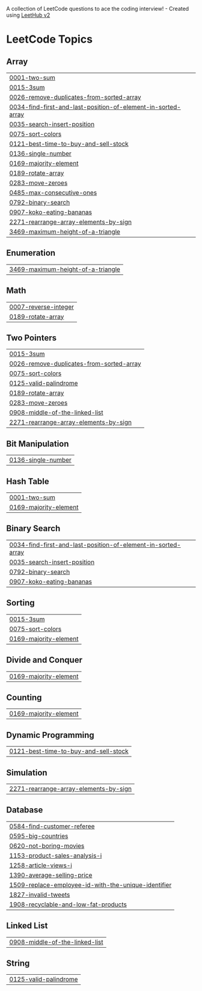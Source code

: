 A collection of LeetCode questions to ace the coding interview! - Created using [LeetHub v2](https://github.com/arunbhardwaj/LeetHub-2.0)
<!---LeetCode Topics Start-->
# LeetCode Topics
## Array
|  |
| ------- |
| [0001-two-sum](https://github.com/harsh4677/Javascript_35_Qn/tree/master/0001-two-sum) |
| [0015-3sum](https://github.com/harsh4677/Javascript_35_Qn/tree/master/0015-3sum) |
| [0026-remove-duplicates-from-sorted-array](https://github.com/harsh4677/Javascript_35_Qn/tree/master/0026-remove-duplicates-from-sorted-array) |
| [0034-find-first-and-last-position-of-element-in-sorted-array](https://github.com/harsh4677/Javascript_35_Qn/tree/master/0034-find-first-and-last-position-of-element-in-sorted-array) |
| [0035-search-insert-position](https://github.com/harsh4677/Javascript_35_Qn/tree/master/0035-search-insert-position) |
| [0075-sort-colors](https://github.com/harsh4677/Javascript_35_Qn/tree/master/0075-sort-colors) |
| [0121-best-time-to-buy-and-sell-stock](https://github.com/harsh4677/Javascript_35_Qn/tree/master/0121-best-time-to-buy-and-sell-stock) |
| [0136-single-number](https://github.com/harsh4677/Javascript_35_Qn/tree/master/0136-single-number) |
| [0169-majority-element](https://github.com/harsh4677/Javascript_35_Qn/tree/master/0169-majority-element) |
| [0189-rotate-array](https://github.com/harsh4677/Javascript_35_Qn/tree/master/0189-rotate-array) |
| [0283-move-zeroes](https://github.com/harsh4677/Javascript_35_Qn/tree/master/0283-move-zeroes) |
| [0485-max-consecutive-ones](https://github.com/harsh4677/Javascript_35_Qn/tree/master/0485-max-consecutive-ones) |
| [0792-binary-search](https://github.com/harsh4677/Javascript_35_Qn/tree/master/0792-binary-search) |
| [0907-koko-eating-bananas](https://github.com/harsh4677/Javascript_35_Qn/tree/master/0907-koko-eating-bananas) |
| [2271-rearrange-array-elements-by-sign](https://github.com/harsh4677/Javascript_35_Qn/tree/master/2271-rearrange-array-elements-by-sign) |
| [3469-maximum-height-of-a-triangle](https://github.com/harsh4677/Javascript_35_Qn/tree/master/3469-maximum-height-of-a-triangle) |
## Enumeration
|  |
| ------- |
| [3469-maximum-height-of-a-triangle](https://github.com/harsh4677/Javascript_35_Qn/tree/master/3469-maximum-height-of-a-triangle) |
## Math
|  |
| ------- |
| [0007-reverse-integer](https://github.com/harsh4677/Javascript_35_Qn/tree/master/0007-reverse-integer) |
| [0189-rotate-array](https://github.com/harsh4677/Javascript_35_Qn/tree/master/0189-rotate-array) |
## Two Pointers
|  |
| ------- |
| [0015-3sum](https://github.com/harsh4677/Javascript_35_Qn/tree/master/0015-3sum) |
| [0026-remove-duplicates-from-sorted-array](https://github.com/harsh4677/Javascript_35_Qn/tree/master/0026-remove-duplicates-from-sorted-array) |
| [0075-sort-colors](https://github.com/harsh4677/Javascript_35_Qn/tree/master/0075-sort-colors) |
| [0125-valid-palindrome](https://github.com/harsh4677/Javascript_35_Qn/tree/master/0125-valid-palindrome) |
| [0189-rotate-array](https://github.com/harsh4677/Javascript_35_Qn/tree/master/0189-rotate-array) |
| [0283-move-zeroes](https://github.com/harsh4677/Javascript_35_Qn/tree/master/0283-move-zeroes) |
| [0908-middle-of-the-linked-list](https://github.com/harsh4677/Javascript_35_Qn/tree/master/0908-middle-of-the-linked-list) |
| [2271-rearrange-array-elements-by-sign](https://github.com/harsh4677/Javascript_35_Qn/tree/master/2271-rearrange-array-elements-by-sign) |
## Bit Manipulation
|  |
| ------- |
| [0136-single-number](https://github.com/harsh4677/Javascript_35_Qn/tree/master/0136-single-number) |
## Hash Table
|  |
| ------- |
| [0001-two-sum](https://github.com/harsh4677/Javascript_35_Qn/tree/master/0001-two-sum) |
| [0169-majority-element](https://github.com/harsh4677/Javascript_35_Qn/tree/master/0169-majority-element) |
## Binary Search
|  |
| ------- |
| [0034-find-first-and-last-position-of-element-in-sorted-array](https://github.com/harsh4677/Javascript_35_Qn/tree/master/0034-find-first-and-last-position-of-element-in-sorted-array) |
| [0035-search-insert-position](https://github.com/harsh4677/Javascript_35_Qn/tree/master/0035-search-insert-position) |
| [0792-binary-search](https://github.com/harsh4677/Javascript_35_Qn/tree/master/0792-binary-search) |
| [0907-koko-eating-bananas](https://github.com/harsh4677/Javascript_35_Qn/tree/master/0907-koko-eating-bananas) |
## Sorting
|  |
| ------- |
| [0015-3sum](https://github.com/harsh4677/Javascript_35_Qn/tree/master/0015-3sum) |
| [0075-sort-colors](https://github.com/harsh4677/Javascript_35_Qn/tree/master/0075-sort-colors) |
| [0169-majority-element](https://github.com/harsh4677/Javascript_35_Qn/tree/master/0169-majority-element) |
## Divide and Conquer
|  |
| ------- |
| [0169-majority-element](https://github.com/harsh4677/Javascript_35_Qn/tree/master/0169-majority-element) |
## Counting
|  |
| ------- |
| [0169-majority-element](https://github.com/harsh4677/Javascript_35_Qn/tree/master/0169-majority-element) |
## Dynamic Programming
|  |
| ------- |
| [0121-best-time-to-buy-and-sell-stock](https://github.com/harsh4677/Javascript_35_Qn/tree/master/0121-best-time-to-buy-and-sell-stock) |
## Simulation
|  |
| ------- |
| [2271-rearrange-array-elements-by-sign](https://github.com/harsh4677/Javascript_35_Qn/tree/master/2271-rearrange-array-elements-by-sign) |
## Database
|  |
| ------- |
| [0584-find-customer-referee](https://github.com/harsh4677/Javascript_35_Qn/tree/master/0584-find-customer-referee) |
| [0595-big-countries](https://github.com/harsh4677/Javascript_35_Qn/tree/master/0595-big-countries) |
| [0620-not-boring-movies](https://github.com/harsh4677/Javascript_35_Qn/tree/master/0620-not-boring-movies) |
| [1153-product-sales-analysis-i](https://github.com/harsh4677/Javascript_35_Qn/tree/master/1153-product-sales-analysis-i) |
| [1258-article-views-i](https://github.com/harsh4677/Javascript_35_Qn/tree/master/1258-article-views-i) |
| [1390-average-selling-price](https://github.com/harsh4677/Javascript_35_Qn/tree/master/1390-average-selling-price) |
| [1509-replace-employee-id-with-the-unique-identifier](https://github.com/harsh4677/Javascript_35_Qn/tree/master/1509-replace-employee-id-with-the-unique-identifier) |
| [1827-invalid-tweets](https://github.com/harsh4677/Javascript_35_Qn/tree/master/1827-invalid-tweets) |
| [1908-recyclable-and-low-fat-products](https://github.com/harsh4677/Javascript_35_Qn/tree/master/1908-recyclable-and-low-fat-products) |
## Linked List
|  |
| ------- |
| [0908-middle-of-the-linked-list](https://github.com/harsh4677/Javascript_35_Qn/tree/master/0908-middle-of-the-linked-list) |
## String
|  |
| ------- |
| [0125-valid-palindrome](https://github.com/harsh4677/Javascript_35_Qn/tree/master/0125-valid-palindrome) |
<!---LeetCode Topics End-->